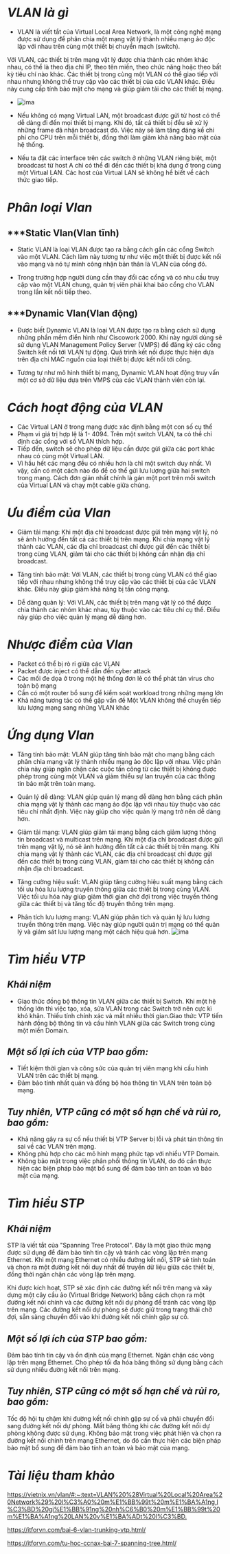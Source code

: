 

# ***VLAN là gì***
- VLAN là viết tắt của Virtual Local Area Network, là một công nghệ mạng được sử dụng để phân chia một mạng vật lý thành nhiều mạng ảo độc lập với nhau trên cùng một thiết bị chuyển mạch (switch).

Với VLAN, các thiết bị trên mạng vật lý được chia thành các nhóm khác nhau, có thể là theo địa chỉ IP, theo tên miền, theo chức năng hoặc theo bất kỳ tiêu chí nào khác. Các thiết bị trong cùng một VLAN có thể giao tiếp với nhau nhưng không thể truy cập vào các thiết bị của các VLAN khác. Điều này cung cấp tính bảo mật cho mạng và giúp giảm tải cho các thiết bị mạng.
- ![ima](./ImaVlan/1.png)
- Nếu không có mạng Virtual LAN, một broadcast được gửi từ host có thể dễ dàng đi đến mọi thiết bị mạng. Khi đó, tất cả thiết bị đều sẽ xử lý những frame đã nhận broadcast đó. Việc này sẽ làm tăng đáng kể chi phí cho CPU trên mỗi thiết bị, đồng thời làm giảm khả năng bảo mật của hệ thống.

- Nếu ta đặt các interface trên các switch ở những VLAN riêng biệt, một broadcast từ host A chỉ có thể đi đến các thiết bị khả dụng ở trong cùng một Virtual LAN. Các host của Virtual LAN sẽ không hề biết về cách thức giao tiếp.

# ***Phân loại Vlan***
## ***Static Vlan(Vlan tĩnh)
- Static VLAN là loại VLAN được tạo ra bằng cách gắn các cổng Switch vào một VLAN. Cách làm này tương tự như việc một thiết bị được kết nối vào mạng và nó tự mình công nhận bản thân là VLAN của cổng đó.

- Trong trường hợp người dùng cần thay đổi các cổng và có nhu cầu truy cập vào một VLAN chung, quản trị viên phải khai báo cổng cho VLAN trong lần kết nối tiếp theo.

## ***Dynamic Vlan(Vlan động)

- Được biết Dynamic VLAN là loại VLAN được tạo ra bằng cách sử dụng những phần mềm điển hình như Ciscowork 2000. Khi này người dùng sẽ sử dụng VLAN Management Policy Server (VMPS) để đăng ký các cổng Switch kết nối tới VLAN tự động. Quá trình kết nối được thực hiện dựa trên địa chỉ MAC nguồn của loại thiết bị được kết nối tới cổng.

- Tương tự như mô hình thiết bị mạng, Dynamic VLAN hoạt động truy vấn một cơ sở dữ liệu dựa trên VMPS của các VLAN thành viên còn lại.
# ***Cách hoạt động của VLAN***
- Các Virtual LAN ở trong mạng được xác định bằng một con số cụ thể
- Phạm vi giá trị hợp lệ là 1- 4094. Trên một switch VLAN, ta có thể chỉ định các cổng với số VLAN thích hợp.
- Tiếp đến, switch sẽ cho phép dữ liệu cần được gửi giữa các port khác nhau có cùng một Virtual LAN.
- Vì hầu hết các mạng đều có nhiều hơn là chỉ một switch duy nhất. Vì vậy, cần có một cách nào đó để có thể gửi lưu lượng giữa hai switch trong mạng. Cách đơn giản nhất chính là gán một port trên mỗi switch của Virtual LAN và chạy một cable giữa chúng.
# ***Ưu điểm của Vlan***
- Giảm tải mạng: Khi một địa chỉ broadcast được gửi trên mạng vật lý, nó sẽ ảnh hưởng đến tất cả các thiết bị trên mạng. Khi chia mạng vật lý thành các VLAN, các địa chỉ broadcast chỉ được gửi đến các thiết bị trong cùng VLAN, giảm tải cho các thiết bị không cần nhận địa chỉ broadcast.

- Tăng tính bảo mật: Với VLAN, các thiết bị trong cùng VLAN có thể giao tiếp với nhau nhưng không thể truy cập vào các thiết bị của các VLAN khác. Điều này giúp giảm khả năng bị tấn công mạng.

- Dễ dàng quản lý: Với VLAN, các thiết bị trên mạng vật lý có thể được chia thành các nhóm khác nhau, tùy thuộc vào các tiêu chí cụ thể. Điều này giúp cho việc quản lý mạng dễ dàng hơn.
# ***Nhược điểm của Vlan***
- Packet có thể bị rò rỉ giữa các VLAN
- Packet được inject có thể dẫn đến cyber attack
- Các mối đe dọa ở trong một hệ thống đơn lẻ có thể phát tán virus cho toàn bộ mạng
- Cần có một router bổ sung để kiểm soát workload trong những mạng lớn
- Khả năng tương tác có thể gặp vấn đề
Một VLAN không thể chuyển tiếp lưu lượng mạng sang những VLAN khác
# ***Ứng dụng Vlan***
- Tăng tính bảo mật: VLAN giúp tăng tính bảo mật cho mạng bằng cách phân chia mạng vật lý thành nhiều mạng ảo độc lập với nhau. Việc phân chia này giúp ngăn chặn các cuộc tấn công từ các thiết bị không được phép trong cùng một VLAN và giảm thiểu sự lan truyền của các thông tin bảo mật trên toàn mạng.

- Quản lý dễ dàng: VLAN giúp quản lý mạng dễ dàng hơn bằng cách phân chia mạng vật lý thành các mạng ảo độc lập với nhau tùy thuộc vào các tiêu chí nhất định. Việc này giúp cho việc quản lý mạng trở nên dễ dàng hơn.

- Giảm tải mạng: VLAN giúp giảm tải mạng bằng cách giảm lượng thông tin broadcast và multicast trên mạng. Khi một địa chỉ broadcast được gửi trên mạng vật lý, nó sẽ ảnh hưởng đến tất cả các thiết bị trên mạng. Khi chia mạng vật lý thành các VLAN, các địa chỉ broadcast chỉ được gửi đến các thiết bị trong cùng VLAN, giảm tải cho các thiết bị không cần nhận địa chỉ broadcast.

- Tăng cường hiệu suất: VLAN giúp tăng cường hiệu suất mạng bằng cách tối ưu hóa lưu lượng truyền thông giữa các thiết bị trong cùng VLAN. Việc tối ưu hóa này giúp giảm thời gian chờ đợi trong việc truyền thông giữa các thiết bị và tăng tốc độ truyền thông trên mạng.

- Phân tích lưu lượng mạng: VLAN giúp phân tích và quản lý lưu lượng truyền thông trên mạng. Việc này giúp người quản trị mạng có thể quản lý và giám sát lưu lượng mạng một cách hiệu quả hơn.
![ima](./ImaVlan/2.png)

# ***Tìm hiểu VTP***
## ***Khái niệm***   
   - Giao thức đồng bộ thông tin VLAN giữa các thiết bị Switch. Khi một hệ thống lớn thì việc tạo, xóa, sửa VLAN trong các Switch trở nên cực kì khó khăn. Thiếu tính chính xác và mất nhiều thời gian.Giao thức VTP tiến hành đồng bộ thông tin và cấu hình VLAN giữa các Switch trong cùng một miền Domain.

## ***Một số lợi ích của VTP bao gồm:***

- Tiết kiệm thời gian và công sức của quản trị viên mạng khi cấu hình VLAN trên các thiết bị mạng.
- Đảm bảo tính nhất quán và đồng bộ hóa thông tin VLAN trên toàn bộ mạng.
## ***Tuy nhiên, VTP cũng có một số hạn chế và rủi ro, bao gồm:***

- Khả năng gây ra sự cố nếu thiết bị VTP Server bị lỗi và phát tán thông tin sai về các VLAN trên mạng.
- Không phù hợp cho các mô hình mạng phức tạp với nhiều VTP Domain.
- Không bảo mật trong việc phân phối thông tin VLAN, do đó cần thực hiện các biện pháp bảo mật bổ sung để đảm bảo tính an toàn và bảo mật của mạng.

# ***Tìm hiểu STP***
## ***Khái niệm***
STP là viết tắt của "Spanning Tree Protocol". Đây là một giao thức mạng được sử dụng để đảm bảo tính tin cậy và tránh các vòng lặp trên mạng Ethernet. Khi một mạng Ethernet có nhiều đường kết nối, STP sẽ tính toán và chọn ra một đường kết nối duy nhất để truyền dữ liệu giữa các thiết bị, đồng thời ngăn chặn các vòng lặp trên mạng.

Khi được kích hoạt, STP sẽ xác định các đường kết nối trên mạng và xây dựng một cây cầu ảo (Virtual Bridge Network) bằng cách chọn ra một đường kết nối chính và các đường kết nối dự phòng để tránh các vòng lặp trên mạng. Các đường kết nối dự phòng sẽ được giữ trong trạng thái chờ đợi, sẵn sàng chuyển đổi vào khi đường kết nối chính gặp sự cố.

## ***Một số lợi ích của STP bao gồm:***

Đảm bảo tính tin cậy và ổn định của mạng Ethernet.
Ngăn chặn các vòng lặp trên mạng Ethernet.
Cho phép tối đa hóa băng thông sử dụng bằng cách sử dụng nhiều đường kết nối trên mạng.
## ***Tuy nhiên, STP cũng có một số hạn chế và rủi ro, bao gồm:***

Tốc độ hội tụ chậm khi đường kết nối chính gặp sự cố và phải chuyển đổi sang đường kết nối dự phòng.
Mất băng thông khi các đường kết nối dự phòng không được sử dụng.
Không bảo mật trong việc phát hiện và chọn ra đường kết nối chính trên mạng Ethernet, do đó cần thực hiện các biện pháp bảo mật bổ sung để đảm bảo tính an toàn và bảo mật của mạng.

# ***Tài liệu tham khảo***
<https://vietnix.vn/vlan/#:~:text=VLAN%20%28Virtual%20Local%20Area%20Network%29%20l%C3%A0%20m%E1%BB%99t%20m%E1%BA%A1ng,l%C3%BD%20gi%E1%BB%91ng%20nh%C6%B0%20m%E1%BB%99t%20m%E1%BA%A1ng%20LAN%20v%E1%BA%ADt%20l%C3%BD.>

<https://itforvn.com/bai-6-vlan-trunking-vtp.html/>

<https://itforvn.com/tu-hoc-ccnax-bai-7-spanning-tree.html/>